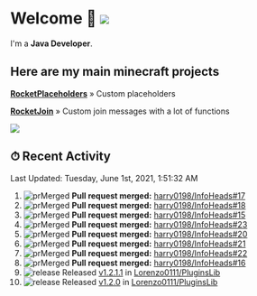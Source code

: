 # Welcome 👋 ![](https://hit.yhype.me/github/profile?user_id=69311874)

I'm a **Java Developer**.

## Here are my main minecraft projects

**[RocketPlaceholders](https://github.com/Lorenzo0111/RocketPlaceholders)** » Custom placeholders

**[RocketJoin](https://github.com/Lorenzo0111/RocketJoin)** » Custom join messages with a lot of functions

[![](https://github-readme-stats.vercel.app/api?username=Lorenzo0111&show_icons=true&count_private=true)](https://github.com/Lorenzo0111)

## ⏱ Recent Activity

<!--RECENT_ACTIVITY:last_update-->
Last Updated: Tuesday, June 1st, 2021, 1:51:32 AM
<!--RECENT_ACTIVITY:last_update_end-->

<!--RECENT_ACTIVITY:start-->
1. ![prMerged] **Pull request merged:** [harry0198/InfoHeads#17](https://github.com/harry0198/InfoHeads/pull/17)
2. ![prMerged] **Pull request merged:** [harry0198/InfoHeads#18](https://github.com/harry0198/InfoHeads/pull/18)
3. ![prMerged] **Pull request merged:** [harry0198/InfoHeads#15](https://github.com/harry0198/InfoHeads/pull/15)
4. ![prMerged] **Pull request merged:** [harry0198/InfoHeads#23](https://github.com/harry0198/InfoHeads/pull/23)
5. ![prMerged] **Pull request merged:** [harry0198/InfoHeads#20](https://github.com/harry0198/InfoHeads/pull/20)
6. ![prMerged] **Pull request merged:** [harry0198/InfoHeads#21](https://github.com/harry0198/InfoHeads/pull/21)
7. ![prMerged] **Pull request merged:** [harry0198/InfoHeads#22](https://github.com/harry0198/InfoHeads/pull/22)
8. ![prMerged] **Pull request merged:** [harry0198/InfoHeads#16](https://github.com/harry0198/InfoHeads/pull/16)
9. ![release] Released [v1.2.1.1](https://github.com/Lorenzo0111/PluginsLib/releases/tag/1.2.0.1) in [Lorenzo0111/PluginsLib](https://github.com/Lorenzo0111/PluginsLib)
10. ![release] Released [v1.2.0](https://github.com/Lorenzo0111/PluginsLib/releases/tag/1.2.0) in [Lorenzo0111/PluginsLib](https://github.com/Lorenzo0111/PluginsLib)
<!--RECENT_ACTIVITY:end-->

[issueOpened]: https://cdn.jsdelivr.net/gh/Readme-Workflows/Readme-Icons@main/icons/octicons/IssueOpenedOld.svg
[issueClosed]: https://cdn.jsdelivr.net/gh/Readme-Workflows/Readme-Icons@main/icons/octicons/IssueClosedOld.svg

[prOpened]: https://cdn.jsdelivr.net/gh/Readme-Workflows/Readme-Icons@main/icons/octicons/PullRequestOpened.svg
[prClosed]: https://cdn.jsdelivr.net/gh/Readme-Workflows/Readme-Icons@main/icons/octicons/PullRequestClosed.svg
[prMerged]: https://cdn.jsdelivr.net/gh/Readme-Workflows/Readme-Icons@main/icons/octicons/PullRequestMerged.svg

[comment]: https://cdn.jsdelivr.net/gh/Readme-Workflows/Readme-Icons@main/icons/octicons/Comment.svg

[changesRequested]: https://cdn.jsdelivr.net/gh/Readme-Workflows/Readme-Icons@main/icons/octicons/RequestedChanges.svg
[approved]: https://cdn.jsdelivr.net/gh/Readme-Workflows/Readme-Icons@main/icons/octicons/ApprovedChanges.svg

[repoCreated]: https://cdn.jsdelivr.net/gh/Readme-Workflows/Readme-Icons@main/icons/octicons/Repository.svg
[release]: https://cdn.jsdelivr.net/gh/Readme-Workflows/Readme-Icons@main/icons/octicons/Release.svg
[star]: https://cdn.jsdelivr.net/gh/Readme-Workflows/Readme-Icons@main/icons/octicons/StarredRepository.svg
[wiki]: https://cdn.jsdelivr.net/gh/Readme-Workflows/Readme-Icons@main/icons/octicons/Wiki.svg
[fork]: https://cdn.jsdelivr.net/gh/Readme-Workflows/Readme-Icons@main/icons/octicons/ForkedRepository.svg
[people]: https://cdn.jsdelivr.net/gh/Readme-Workflows/Readme-Icons@main/icons/octicons/People.svg
